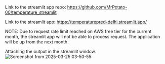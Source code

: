 Link to the streamlit app repo: https://github.com/MrPotato-00/temperature_streamlit


Link to the streamlit app: https://temperaturepred-delhi.streamlit.app/

NOTE: Due to request rate limit reached on AWS free tier for the current month, the streamlit app will not be able to process request. The application will be up from the next month.

Attaching the output in the streamlit window.
![Screenshot from 2025-03-25 03-50-55](https://github.com/user-attachments/assets/8dd57a5e-1017-421e-873a-28e708ee6a49)
